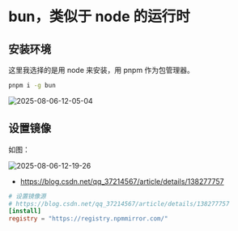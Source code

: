# bun，类似于 node 的运行时

## 安装环境

这里我选择的是用 node 来安装，用 pnpm 作为包管理器。

```bash
pnpm i -g bun
```

![2025-08-06-12-05-04](https://gh-img-store.ruan-cat.com/img/2025-08-06-12-05-04.png)

## 设置镜像

如图：

![2025-08-06-12-19-26](https://gh-img-store.ruan-cat.com/img/2025-08-06-12-19-26.png)

- https://blog.csdn.net/qq_37214567/article/details/138277757

```toml
# 设置镜像源
# https://blog.csdn.net/qq_37214567/article/details/138277757
[install]
registry = "https://registry.npmmirror.com/"
```
